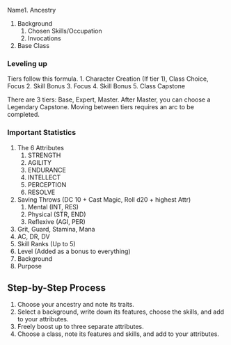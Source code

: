 Name1. Ancestry
1. Background
	1. Chosen Skills/Occupation
	2. Invocations
2. Base Class

### Leveling up
Tiers follow this formula.
	1. Character Creation (If tier 1), Class Choice, Focus
	2. Skill Bonus
	3. Focus
	4. Skill Bonus
	5. Class Capstone

There are 3 tiers: Base, Expert, Master. After Master, you can choose a Legendary Capstone.
Moving between tiers requires an arc to be completed.

### Important Statistics
1. The 6 Attributes 
	1. STRENGTH
	2. AGILITY
	3. ENDURANCE
	4. INTELLECT
	5. PERCEPTION
	6. RESOLVE
2. Saving Throws (DC 10 + Cast Magic, Roll d20 + highest Attr)
	1. Mental (INT, RES)
	2. Physical (STR, END)
	3. Reflexive (AGI, PER)
3. Grit, Guard, Stamina, Mana
4. AC, DR, DV
5. Skill Ranks (Up to 5)
6. Level (Added as a bonus to everything)
7. Background
8. Purpose


## Step-by-Step Process
1. Choose your ancestry and note its traits.
2. Select a background, write down its features, choose the skills, and add to your attributes.
3. Freely boost up to three separate attributes.
4. Choose a class, note its features and skills, and add to your attributes.